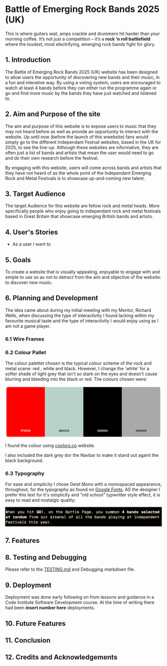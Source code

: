 # Battle of Emerging Rock Bands 2025 (UK)

This is where guitars wail, amps crackle and drummers hit harder than your morning coffee. It’s not just a competition – it’s a **rock ‘n roll battlefield** where the loudest, most electrifying, emerging rock bands fight for glory.

## 1. Introduction

The Battle of Emerging Rock Bands 2025 (UK) website has been designed to allow users the opportunity of discovering new bands and their music, in a fun and interative way. By using a voting system, users are encouraged to watch at least 4 bands before they can either run the programme again or go and find more music by the bands they have just watched and listened to.

## 2. Aim and Purpose of the site

The aim and purpose of this website is to expose users to music that they may not heard before as well as provide an opportunity to interact with the website. Up until now (before the launch of this wwebsite) fans would simply go to the different Independant Festval websites, based in the UK for 2025, to see the line-up. Although these websites are informative, they are often just a list of bands and artists that mean the user would need to go and do their own research before the festival. 

By engaging with this website, users will come across bands and artists that they have not heard of as the whole point of the Independant Emerging Rock and Metal Festivals is to showcase up-and-coming new talent.

## 3. Target Audience

The target Audience for this website are fellow rock and metal heads. More specifically people who enjoy going to independant rock and metal festivals based in Great Britain that showcase emerging British bands and artists.

## 4. User's Stories

- As a user I want to 

## 5. Goals

To create a website that is visually appealing, enjoyable to engage with and simple to use so as not to detract from the aim and objective of the website: to discover new music.

## 6. Planning and Development

The idea came about during my initial meeting with my Mentor, Richard Wells, when discussing the type of interactivity I found lacking within my favourite musical taste and the type of interactivity I would enjoy using as I am not a game player.

### 6.1 Wire Frames

### 6.2 Colour Pallet

The colour palettet chosen is the typical colour scheme of the rock and metal scene: red , white and black. However, I change the 'white' for a softer shade of light grey that isn't so stark on the eyes and doesn't cause blurring and bleeding into the black or red. The colours chosen were:

![colour-palett](assets/imgs/documentation/colour-palett.png)

I found the colour using [coolors.co](https://coolors.co/) website.

I also included the dark grey dor the Navbar to make it stand out againt the black background.

### 6.3 Typography

For ease and simplicity I chose Geist Mono with a monospaced appearance, throughout, for the typography as found on [Google Fonts](https://fonts.google.com/). AS the designer I prefer this text for it's simplicity and "old school" typwritter style effect, it is easy to read and nostalgic quality:

![Geist Mono Typography](<assets/imgs/documentation/Geist Mono.png>)

## 7. Features

## 8. Testing and Debugging

Please refer to the [TESTING.md](TESTING.md) and Debugging *markdown* file.

## 9. Deployment
 
 Deployment was done early following on from lessons and guidance in a Code Institute Software Development course. At the time of writing there had been **insert number here** deployments.

## 10. Future Features

## 11. Conclusion

## 12. Credits and Acknowledgements


          
